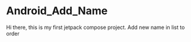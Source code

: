 # Android_Add_Name
Hi there, this is my first  jetpack compose project. Add new name in list to order
